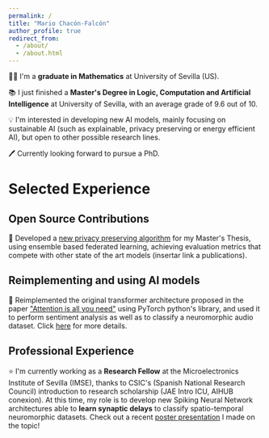 ```yaml
---
permalink: /
title: "Mario Chacón-Falcón"
author_profile: true
redirect_from: 
  - /about/
  - /about.html
---
```


👨‍🎓 I'm a **graduate in Mathematics** at University of Sevilla (US).

📚 I just finished a **Master's Degree in Logic, Computation and Artificial Intelligence** at University of Sevilla, with an average grade of 9.6 out of 10.

💡 I'm interested in developing new AI models, mainly focusing on sustainable AI (such as explainable, privacy preserving or energy efficient AI), but open to other possible research lines.

🖊️ Currently looking forward to pursue a PhD.


Selected Experience
======

Open Source Contributions
------
🔐 Developed a [new privacy preserving algorithm](https://mariochf.github.io/publication/2024FedAdaBoost) for my Master's Thesis, using ensemble based federated learning, achieving evaluation metrics that compete with other 
state of the art models (insertar link a publications). 

Reimplementing and using AI models
------
🤖 Reimplemented the original transformer architecture proposed in the paper ["Attention is all you need"](https://proceedings.neurips.cc/paper_files/paper/2017/file/3f5ee243547dee91fbd053c1c4a845aa-Paper.pdf)
 using PyTorch python's library, and used it to perform sentiment analysis as well as to classify a neuromorphic audio dataset. Click [here](https://mariochf.github.io/portfolio/TransformerReimpl) for more details.   

Professional Experience
------
⭐ I'm currently working as a **Research Fellow** at the Microelectronics Institute of Sevilla (IMSE), thanks to CSIC's (Spanish National Research Council) introduction to research scholarship (JAE Intro ICU, AIHUB conexion). 
At this time, my role is to develop new Spiking Neural Network architectures able to **learn synaptic delays** to classify spatio-temporal neuromorphic datasets. 
Check out a recent [poster presentation](https://mariochf.github.io/talks/DSNN-Poster) I made on the topic!